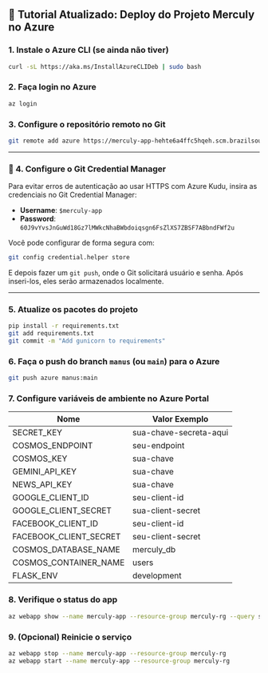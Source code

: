 ## 🚀 Tutorial Atualizado: Deploy do Projeto Merculy no Azure

### 1. Instale o Azure CLI (se ainda não tiver)
```bash
curl -sL https://aka.ms/InstallAzureCLIDeb | sudo bash
```

### 2. Faça login no Azure
```bash
az login
```

### 3. Configure o repositório remoto no Git
```bash
git remote add azure https://merculy-app-hehte6a4ffc5hqeh.scm.brazilsouth-01.azurewebsites.net/merculy-app.git
```

---

### 🔑 4. Configure o Git Credential Manager
Para evitar erros de autenticação ao usar HTTPS com Azure Kudu, insira as credenciais no Git Credential Manager:

- **Username**: `$merculy-app`  
- **Password**: `60J9vYvsJnGuWd18Gz7lMWkcNhaBWbdoiqsgn6FsZlXS7ZBSF7ABbndFWf2u`

Você pode configurar de forma segura com:
```bash
git config credential.helper store
```
E depois fazer um `git push`, onde o Git solicitará usuário e senha. Após inseri-los, eles serão armazenados localmente.

---

### 5. Atualize os pacotes do projeto
```bash
pip install -r requirements.txt
git add requirements.txt
git commit -m "Add gunicorn to requirements"
```

### 6. Faça o push do branch `manus` (ou `main`) para o Azure
```bash
git push azure manus:main
```

### 7. Configure variáveis de ambiente no Azure Portal

| Nome                    | Valor Exemplo           |
|-------------------------|-------------------------|
| SECRET_KEY              | sua-chave-secreta-aqui  |
| COSMOS_ENDPOINT         | seu-endpoint            |
| COSMOS_KEY              | sua-chave               |
| GEMINI_API_KEY          | sua-chave               |
| NEWS_API_KEY            | sua-chave               |
| GOOGLE_CLIENT_ID        | seu-client-id           |
| GOOGLE_CLIENT_SECRET    | sua-client-secret       |
| FACEBOOK_CLIENT_ID      | seu-client-id           |
| FACEBOOK_CLIENT_SECRET  | seu-client-secret       |
| COSMOS_DATABASE_NAME    | merculy_db              |
| COSMOS_CONTAINER_NAME   | users                   |
| FLASK_ENV               | development             |

### 8. Verifique o status do app
```bash
az webapp show --name merculy-app --resource-group merculy-rg --query state
```

### 9. (Opcional) Reinicie o serviço
```bash
az webapp stop --name merculy-app --resource-group merculy-rg
az webapp start --name merculy-app --resource-group merculy-rg
```